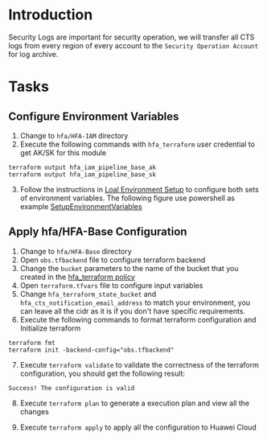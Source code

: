 # Introduction
Security Logs are important for security operation, we will transfer all CTS logs from every region of every account to the `Security Operation Account` for log archive.

# Tasks
## Configure Environment Variables
1. Change to `hfa/HFA-IAM` directory
2. Execute the following commands with `hfa_terraform` user credential to get AK/SK for this module
```
terraform output hfa_iam_pipeline_base_ak
terraform output hfa_iam_pipeline_base_sk
```
3. Follow the instructions in [Loal Environment Setup](./03_Local_Env_Setup.md#configure-environment-variables) to configure both sets of environment variables.
The following figure use powershell as example
[SetupEnvironmentVariables](./images/network/001_network_aksk_01.png)

## Apply hfa/HFA-Base Configuration
1. Change to `hfa/HFA-Base` directory
2. Open `obs.tfbackend` file to configure terraform backend
3. Change the `bucket` parameters to the name of the bucket that you created in the [hfa_terraform policy](./02_Account_Initialization.md#create-a-obs-bucket-for-terraform-state-storage)
4. Open `terraform.tfvars` file to configure input variables
5. Change `hfa_terraform_state_bucket` and `hfa_cts_notification_email_address` to match your environment, you can leave all the cidr as it is if you don't have specific requirements.
6. Execute the following commands to format terraform configuration and Initialize terraform
```
terraform fmt
terraform init -backend-config="obs.tfbackend"
```

7. Execute `terraform validate` to validate the correctness of the terraform configuration, you should get the following result:
```
Success! The configuration is valid
```

8. Execute `terraform plan` to generate a execution plan and view all the changes

9. Execute `terraform apply` to apply all the configuration to Huawei Cloud